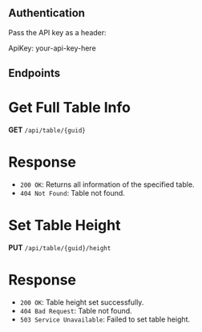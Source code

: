 ## Authentication

Pass the API key as a header:

ApiKey: your-api-key-here


## Endpoints

# Get Full Table Info

**GET** `/api/table/{guid}`

# Response

- `200 OK`: Returns all information of the specified table.
- `404 Not Found`: Table not found.


# Set Table Height

**PUT** `/api/table/{guid}/height`

# Response

- `200 OK`: Table height set successfully.
- `404 Bad Request`: Table not found.
- `503 Service Unavailable`: Failed to set table height.